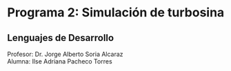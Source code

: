 # Programa 2: Simulación de turbosina

## Lenguajes de Desarrollo  
Profesor: Dr. Jorge Alberto Soria Alcaraz  
Alumna: Ilse Adriana Pacheco Torres